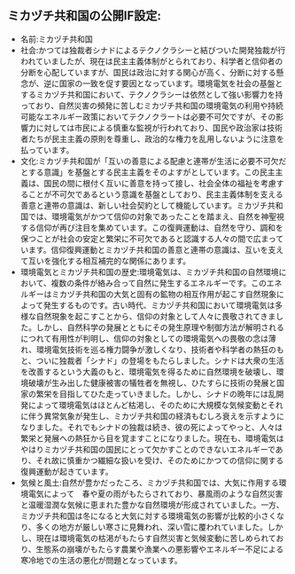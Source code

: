 ## ミカヅチ共和国の公開IF設定:
- 名前:ミカヅチ共和国
- 社会:かつては独裁者シナドによるテクノクラシーと結びついた開発独裁が行われていましたが、現在は民主主義体制がとられており、科学者と信仰者の分断を心配していますが、国民は政治に対する関心が高く、分断に対する懸念が、逆に国家の一致を促す要因となっています。環境電気を社会の基盤とするミカヅチ共和国において、テクノクラシーは依然として強い影響力を持っており、自然災害の頻発に苦しむミカヅチ共和国の環境電気の利用や持続可能なエネルギー政策においてテクノクラートは必要不可欠ですが、その影響力に対しては市民による慎重な監視が行われており、国民や政治家は技術者たちが民主主義の原則を尊重し、政治的な権力を乱用しないように注意を払っています。
- 文化:ミカヅチ共和国が「互いの善意による配慮と連帯が生活に必要不可欠だとする意識」を基盤とする民主主義をそのよすがとしています。この民主主義は、国民の間に根付く互いに善意を持って接し、社会全体の福祉を考慮することが不可欠であるという意識を基盤としており、民主主義体制を支える善意と連帯の意識は、新しい社会契約として機能しています。ミカヅチ共和国では、環境電気がかつて信仰の対象であったことを踏まえ、自然を神聖視する信仰が再び注目を集めています。この復興運動は、自然を守り、調和を保つことが社会の安定と繁栄に不可欠であると認識する人々の間で広まっています。信仰復興運動とミカヅチ共和国の善意と連帯の意識は、互いを支えて互いを強化する相互補完的な関係にあります。
- 環境電気とミカヅチ共和国の歴史:環境電気は、ミカヅチ共和国の自然環境において、複数の条件が絡み合って自然に発生するエネルギーです。このエネルギーはミカヅチ共和国の大気と固有の鉱物の相互作用が起こす自然現象によって発生するものです。古い時代、ミカヅチ共和国において環境電気は多様な自然現象を起こすことから、信仰の対象として人々に畏敬されてきました。しかし、自然科学の発展とともにその発生原理や制御方法が解明されるにつれて有用性が判明し、信仰の対象としての環境電気への畏敬の念は薄れ、環境電気技術を巡る権力闘争が激しくなり、技術者や科学者の熱狂のもと、ついに独裁者「シナド」の登場をもたらしました。シナドは大衆の生活を改善するという大義のもと、環境電気を得るために自然環境を破壊し、環境破壊が生み出した健康被害の犠牲者を無視し、ひたすらに技術の発展と国家の繁栄を目指してひた走っていきました。しかし、シナドの晩年には乱開発によって環境電気はほとんど枯渇し、そのために大規模な気候変動とそれに伴う異常気象が発生し、ミカヅチ共和国の経済もむしろ衰えを示すようになりました。それでもシナドの独裁は続き、彼の死によってやっと、人々は繁栄と発展への熱狂から目を覚ますことになりました。現在も、環境電気はやはりミカヅチ共和国の国民にとって欠かすことのできないエネルギーであり、それ故に慎重かつ繊細な扱いを受け、そのためにかつての信仰に関する復興運動が起きています。
- 気候と風土:自然が豊かだったころ、ミカヅチ共和国では、大気に作用する環境電気によって　春や夏の雨がもたらされており、暴風雨のような自然災害と温暖湿潤な気候に恵まれた豊かな自然環境が形成されていました。一方、ミカヅチ共和国は冬になると大気に対する環境電気の影響が比較的小さくなり、多くの地方が厳しい寒さに見舞われ、深い雪に覆われていました。しかし、現在は環境電気の枯渇がもたらす自然災害と気候変動に苦しめられており、生態系の崩壊がもたらす農業や漁業への悪影響やエネルギー不足による寒冷地での生活の悪化が問題となっています。